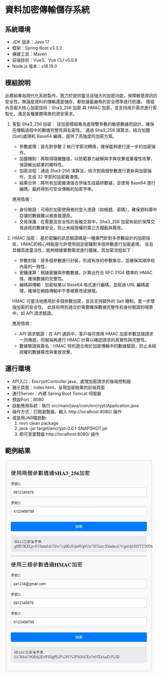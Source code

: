 # 資料加密傳輸儲存系統

## 系統環境
* JDK 版本：Java 17
* 框架：Spring Boot v3.3.2
* 構建工具：Maven
* 前端技術：Vue3、Vue CLI v5.0.8
* Node.js 版本：v18.18.0

## 模組說明
此模組專為現代化系統製作，致力於提供靈活且強大的加密功能，保障敏感資訊的安全性。無論是資料的傳輸還是儲存，都依據最嚴格的安全標準進行防護。
模組內含兩大核心加密技術：Sha3_256 加密 與 HMAC 加密，並支持用戶需求進行客製化，滿足各種業務場景的資安需求。

1. 客製 Sha3_256 加密：
   該加密模組專為處理雙參數的敏感數據而設計，確保在傳輸過程中的數據完整性與私密性。
   通過 Sha3_256 演算法，結合加鹽(Salt)處理和 Base64 編碼，提供了高強度的加密方案。
    
   * 參數處理：首先對參數 2 執行字節流轉換，確保能夠進行進一步的加密操作。
   * 加鹽機制：再取得隨機鹽值，以防範暴力破解與字典攻擊或重複性攻擊，保證輸出結果的獨特性。
   * 加密流程：通過 Sha3-256 演算法，依次對兩個參數進行更新與加密操作，生成 32 字節的加密雜湊值。
   * 結果合併：將所有加密雜湊值合併後生成最終數據，並使用 Base64 進行編碼，最終得到可安全傳輸的加密字串。

   應用情境：
   * 身份驗證：可用於加密使用者的登入憑證（如帳號、密碼），確保資料庫中存儲的數據難以被直接還原。
   * 交易保護：在需要高安全性的金融交易中，Sha3_256 加密有助於保障交易過程的數據安全，防止未經授權的第三方攔截與篡改。
   
3. HMAC 加密：
   基於密鑰的訊息驗證碼是一種專門針對多參數設計的加密技術，HMAC的核心特點是允許使用固定密鑰對多個參數進行加密處理。
   並且具備高度靈活性，能夠根據業務需求進行擴展。其加密流程如下：

   * 參數封裝：將多個參數進行封裝，形成有序的參數集合，並確保其順序和內容的一致性。
   * 密鑰運算：根據密鑰與參數數據，計算出符合 RFC 2104 標準的 HMAC 值，確保數據的完整性。
   * 編碼與傳輸：加密結果以 Base64 格式進行編碼，並經過 URL 編碼處理，確保在網路傳輸中不會被篡改或損壞。
   
   HMAC 可靈活地應用於多個參數加密，並且支持額外的 Salt 機制，進一步增強加密的安全性。
   此技術特別適合於需要確保數據完整性和身份驗證的場景中，如 API 請求驗證。

   應用情境：
   * API 請求驗證：在 API 通訊中，客戶端可使用 HMAC 加密參數並隨請求一同傳遞，伺服端再進行 HMAC 計算以確認請求的真實性與完整性。
   * 數據驗證與簽名：HMAC 特別適合用於加密傳輸中的數據驗證，防止未經授權的數據篡改與重放攻擊。

## 運行環境
* API入口：EncryptController.java，處理加密請求的後端控制器
* 展示頁面：index.html，呈現加密結果的前端頁面
* 運行Server：內建 Spring Boot Tomcat 伺服器
* 預設Port：8080
* 啟動應用系統：執行 src/main/java/com/encrypt/Application.java
* 操作方式：打開瀏覽器，輸入 http://localhost:8080/ 操作
* 或是用JAR檔啟動:
   1. mvn clean package
   2. java -jar target/encrypt-0.0.1-SNAPSHOT.jar
   3. 即可至瀏覽器 http://localhost:8080/ 操作

## 範例結果
![example](images/1728372178972.jpg)
